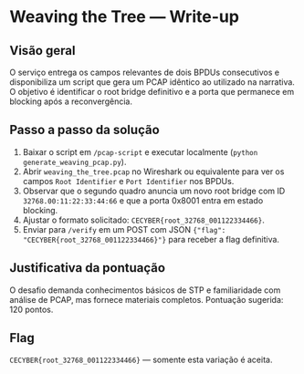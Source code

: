 # Weaving the Tree — Write-up

## Visão geral
O serviço entrega os campos relevantes de dois BPDUs consecutivos e disponibiliza um
script que gera um PCAP idêntico ao utilizado na narrativa. O objetivo é identificar o
root bridge definitivo e a porta que permanece em blocking após a reconvergência.

## Passo a passo da solução
1. Baixar o script em `/pcap-script` e executar localmente (`python generate_weaving_pcap.py`).
2. Abrir `weaving_the_tree.pcap` no Wireshark ou equivalente para ver os campos `Root Identifier`
   e `Port Identifier` nos BPDUs.
3. Observar que o segundo quadro anuncia um novo root bridge com ID `32768.00:11:22:33:44:66` e
   que a porta 0x8001 entra em estado blocking.
4. Ajustar o formato solicitado: `CECYBER{root_32768_001122334466}`.
5. Enviar para `/verify` em um POST com JSON `{"flag": "CECYBER{root_32768_001122334466}"}` para
   receber a flag definitiva.

## Justificativa da pontuação
O desafio demanda conhecimentos básicos de STP e familiaridade com análise de PCAP,
mas fornece materiais completos. Pontuação sugerida: 120 pontos.

## Flag
`CECYBER{root_32768_001122334466}` — somente esta variação é aceita.

